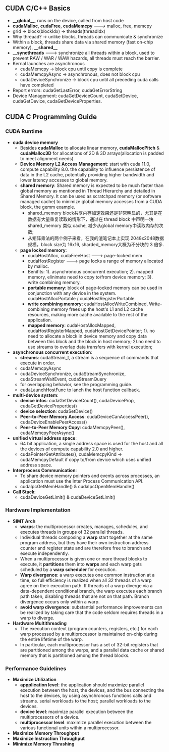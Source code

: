 ## CUDA C/C++ Basics
* **_\_global\_\_**, runs on the device, called from host code
* **cudaMalloc**, **cudaFree**, **cudaMemcpy** ---> malloc, free, memcpy
* grid -> block(blockIdx) -> threads(threadIdx)
* Why threaad? -> unlike blocks, threads can communicate & synchronize
* Within a block, threads share data via shared memory (fast on-chip memory), **_\_shared\_\_**
* **_\_syncthreads** ---> synchronize all threads within a block, used to prevent RAW / WAR / WAW hazards, all threads must reach the barrier.
* Kernal launches are asynchronous
  * cudaMemcpy -> block cpu until copy is complete
  * cudaMemcpyAsync -> asynchronous, does not block cpu
  * cudaDeviceSynchronize -> block cpu until all preceding cuda calls have completed
* Report errors: cudaGetLastError, cudaGetErrorString
* Device Management: cudaGetDeviceCount, cudaSetDevice, cudaGetDevice, cudaGetDeviceProperties.

## CUDA C Programming Guide
### CUDA Runtime
* **cuda device memory**
  * Besides **cudaMalloc** to allocate linear memory, **cudaMallocPitch** & **cudaMalloc3D** for allocations of 2D & 3D arrays(allocation is padded to meet alignment needs).
  * **Device Memory L2 Access Management**: start with cuda 11.0, compute capability 8.0.  the capability to influence persistence of data in the L2 cache, potentially providing higher bandwidth and lower latency accesses to global memory.
  * **shared memory**: Shared memory is expected to be much faster than global memory as mentioned in Thread Hierarchy and detailed in Shared Memory. It can be used as scratchpad memory (or software managed cache) to minimize global memory accesses from a CUDA block, the gemm example.
    * shared_memory block共享内存加速效果还是非常明显的，尤其是在数据有大量重复读取的情形下，通过在 thread block 中声明一块shared_memory 类似 cache, 减少从global memory中读取内存的次数;
    * 从矩阵乘法的两个例子来看，在我的渣笔记本上实现 2048x2048数据规模，block size为 16x16, sharded_memory大概为不分块的 3 倍多.
  * **page locked memory**: 
    * cudaHostAlloc, cudaFreeHost ---> page-locked mem
    * cudaHostRegister ---> page locks a range of memory allocated by malloc.
    * Benifits: 1). asynchronous concurrent execution; 2). mapped memory, elinimate need to copy to/from device memory; 3). write combining memory.
    * **portable memory**: block of page-locked memory can be used in conjunction with any device in the system.  cudaHostAllocPortable / cudaHostRegisterPortable.
    * **write combining memory**: cudaHostAllocWriteCombined, Write-combining memory frees up the host's L1 and L2 cache resources, making more cache available to the rest of the application. 
    * **mapped memory**: cudaHostAllocMapped, cudaHostRegisterMapped, cudaHostGetDevicePointer; 1). no need to allocate a block in device memory and copy data between this block and the block in host memory; 2).no need to use streams to overlap data transfers with kernel execution;
* **asynchronous concurrent execution**:
  * **streams**: cudaStream_t, a stream is a sequence of commands that execute in order.
  * cudaMemcpyAsync
  * cudaDeviceSynchronize, cudaStreamSynchronize, cudaStreamWaitEvent, cudaStreamQuery
  * for overlapping behavior, see the programming guide.
  * cudaLaunchHostFunc to lanch the host function callback.
* **multi-device system**:
  * **device infos**: cudaGetDeviceCount(), cudaDeviceProp, cudaGetDeviceProperties()
  * **device selection**: cudaSetDevice()
  * **Peer-to-Peer Memory Access**: cudaDeviceCanAccessPeer(), cudaDeviceEnablePeerAccess()
  * **Peer-to-Peer Memory Copy**: cudaMemcpyPeer(), cudaMemcpyPeerAsync()
* **unified virtual address space**:
  * 64 bit application, a single address space is used for the host and all the devices of compute capability 2.0 and higher.
  * cudaPointerGetAttributes(), cudaMemcpyKind -> cudaMemcpyDefault if copy to/from device which uses unified address space.
* **Interprocess Communication**:
  * To share device memory pointers and events across processes, an application must use the Inter Process Communication API.
  * cudaIpcGetMemHandle() & cudaIpcOpenMemHandle()
* **Call Stack**:
  * cudaDeviceGetLimit() & cudaDeviceSetLimit()

### Hardware Implementation
* **SIMT Arch**
  * **warps**: the multiprocessor creates, manages, schedules, and executes threads in groups of 32 parallel threads.
  * Individual threads composing a **warp** start together at the same program address, but they have their own instruction address counter and register state and are therefore free to branch and execute independently.
  * When a multiprocessor is given one or more thread blocks to execute, it **partitions** them into **warps** and each warp gets scheduled by a **warp scheduler** for execution. 
  * **Warp divergence**: a warp executes one common instruction at a time, so full efficiency is realized when all 32 threads of a warp agree on their execution path. If threads of a warp diverge via a data-dependent conditional branch, the warp executes each branch path taken, disabling threads that are not on that path. Branch divergence occurs only within a warp.
  * **avoid warp divergence**: substantial performance improvements can be realized by taking care that the code seldom requires threads in a warp to diverge.
* **Hardware Multithreading**
  * The execution context (program counters, registers, etc.) for each warp processed by a multiprocessor is maintained on-chip during the entire lifetime of the warp. 
  * In particular, each multiprocessor has a set of 32-bit registers that are partitioned among the warps, and a parallel data cache or shared memory that is partitioned among the thread blocks.

### Performance Guidelines
* **Maximize Utilization** 
  * **appplication level**: the application should maximize parallel execution between the host, the devices, and the bus connecting the host to the devices, by using asynchronous functions calls and streams. serial workloads to the host; parallel workloads to the devices. 
  * **device level**:  maximize parallel execution between the multiprocessors of a device.
  * **multiprocessor level**: maximize parallel execution between the various functional units within a multiprocessor.
* **Maximize Memory Throughput** 
* **Maximize Instruction Throughput** 
* **Minimize Memory Thrashing** 
